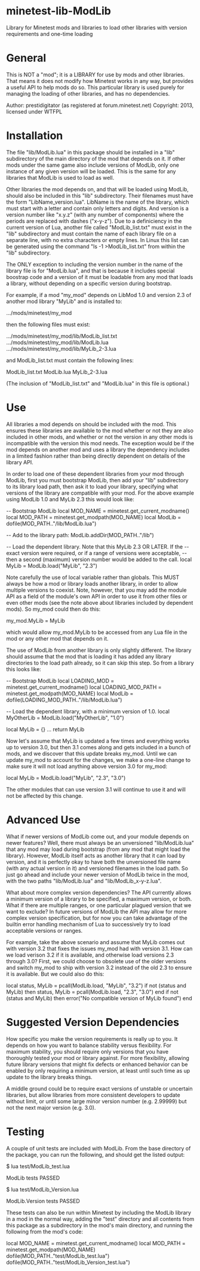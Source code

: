 minetest-lib-ModLib
===================

Library for Minetest mods and libraries to load other libraries with version
requirements and one-time loading

General
=======

This is NOT a "mod"; it is a LIBRARY for use by mods and other libraries.  That
means it does not modify how Minetest works in any way, but provides a useful
API to help mods do so.  This particular library is used purely for managing
the loading of other libraries, and has no dependencies.

Author: prestidigitator (as registered at forum.minetest.net)
Copyright: 2013, licensed under WTFPL

Installation
============

The file "lib/ModLib.lua" in this package should be installed in a "lib"
subdirectory of the main directory of the mod that depends on it.  If other
mods under the same game also include versions of ModLib, only one instance of
any given version will be loaded.  This is the same for any libraries that
ModLib is used to load as well.

Other libraries the mod depends on, and that will be loaded using ModLib,
should also be included in this "lib" subdirectory.  Their filenames must have
the form "LibName_version.lua". LibName is the name of the library, which must
start with a letter and contain only letters and digits.  And version is a
version number like "x.y.z" (with any number of components) where the periods
are replaced with dashes ("x-y-z").  Due to a definiciency in the current
version of Lua, another file called "ModLib_list.txt" must exist in the "lib"
subdirectory and must contain the name of each library file on a separate line,
with no extra characters or empty lines.  In Linux this list can be generated
using the command "ls -1 >ModLib_list.txt" from within the "lib" subdirectory.

The ONLY exception to including the version number in the name of the library
file is for "ModLib.lua", and that is because it includes special boostrap code
and a version of it must be loadable from any mod that loads a library, without
depending on a specific version during bootstrap.

For example, if a mod "my_mod" depends on LibMod 1.0 and version 2.3 of another
mod library "MyLib" and is installed to:

   .../mods/minetest/my_mod

then the following files must exist:

   .../mods/minetest/my_mod/lib/ModLib_list.txt
   .../mods/minetest/my_mod/lib/ModLib.lua
   .../mods/minetest/my_mod/lib/MyLib_2-3.lua

and ModLib_list.txt must contain the following lines:

   ModLib_list.txt
   ModLib.lua
   MyLib_2-3.lua

(The inclusion of "ModLib_list.txt" and "ModLib.lua" in this file is optional.)

Use
===

All libraries a mod depends on should be included with the mod.  This ensures
these libraries are available to the mod whether or not they are also included
in other mods, and whether or not the version in any other mods is incompatible
with the version this mod needs.  The exception would be if the mod depends on
another mod and uses a library the dependency includes in a limited fashion
rather than being directly dependent on details of the library API.

In order to load one of these dependent libraries from your mod through ModLib,
first you must bootstrap ModLib, then add your "lib" subdirectory to its
library load path, then ask it to load your library, specifying what versions
of the library are compatible with your mod.  For the above example using
ModLib 1.0 and MyLib 2.3 this would look like:

   -- Bootstrap ModLib
   local MOD_NAME = minetest.get_current_modname()
   local MOD_PATH = minetest.get_modpath(MOD_NAME)
   local ModLib = dofile(MOD_PATH.."/lib/ModLib.lua")

   -- Add to the library path:
   ModLib.addDir(MOD_PATH.."/lib")

   -- Load the dependent library.  Note that this MyLib 2.3 OR LATER.  If the
   -- exact version were required, or if a range of versions were acceptable,
   -- then a second (maximum) version number would be added to the call.
   local MyLib = ModLib.load("MyLib", "2.3")

Note carefully the use of local variable rather than globals.  This MUST always
be how a mod or library loads another library, in order to allow multiple
versions to coexist.  Note, however, that you may add the module API as a field
of the module's own API in order to use it from other files or even other mods
(see the note above about libraries included by dependent mods).  So my_mod
could then do this:

   my_mod.MyLib = MyLib

which would allow my_mod.MyLib to be accessed from any Lua file in the mod or
any other mod that depends on it.

The use of ModLib from another library is only slightly different.  The library
should assume that the mod that is loading it has added any library directories
to the load path already, so it can skip this step.  So from a library this
looks like:

   -- Bootstrap ModLib
   local LOADING_MOD = minetest.get_current_modname()
   local LOADING_MOD_PATH = minetest.get_modpath(MOD_NAME)
   local ModLib = dofile(LOADING_MOD_PATH.."/lib/ModLib.lua")

   -- Load the dependent library, with a minimum version of 1.0.
   local MyOtherLib = ModLib.load("MyOtherLib", "1.0")

   local MyLib = {}
   ...
   return MyLib

Now let's assume that MyLib is updated a few times and everything works up to
version 3.0, but then 3.1 comes along and gets included in a bunch of mods, and
we discover that this update breaks my_mod.  Until we can update my_mod to
account for the changes, we make a one-line change to make sure it will not
load anything above version 3.0 for my_mod:

   local MyLib = ModLib.load("MyLib", "2.3", "3.0")

The other modules that can use version 3.1 will continue to use it and will not
be affected by this change.

Advanced Use
============

What if newer versions of ModLib come out, and your module depends on newer
features?  Well, there must always be an unversioned "lib/ModLib.lua" that any
mod may load during bootstrap (from any mod that might load the library).
However, ModLib itself acts as another library that it can load by version, and
it is perfectly okay to have both the unversioned file name (with any actual
version in it) and versioned filenames in the load path.  So just go ahead and
include your newer version of ModLib twice in the mod, with the two paths
"lib/ModLib.lua" and "lib/ModLib_x-y-z.lua".

What about more complex version dependencies?  The API currently allows a
minimum version of a library to be specified, a maximum version, or both.  What
if there are multiple ranges, or one particular plagued version that we want to
exclude?  In future versions of ModLib the API may allow for more complex
version specification, but for now you can take advantage of the builtin error
handling mechanism of Lua to successively try to load acceptable versions or
ranges.

For example, take the above scenario and assume that MyLib comes out with
version 3.2 that fixes the issues my_mod had with version 3.1.  How can we load
verison 3.2 if it is available, and otherwise load versions 2.3 through 3.0?
First, we could choose to obsolete use of the older versions and switch my_mod
to ship with version 3.2 instead of the old 2.3 to ensure it is available.  But
we could also do this:

   local status, MyLib = pcall(ModLib.load, "MyLib", "3.2")
   if not (status and MyLib) then
      status, MyLib = pcall(ModLib.load, "2.3", "3.0")
   end
   if not (status and MyLib) then
      error("No compatible version of MyLib found")
   end

Suggested Version Dependencies
==============================

How specific you make the version requirements is really up to you.  It depends
on how you want to balance stability versus flexibility.  For maximum
stability, you should require only versions that you have thoroughly tested
your mod or library against.  For more flexibility, allowing future library
versions that might fix defects or enhanced behavior can be enabled by only
requiring a minimum version, at least until such time as up update to the
library breaks things.

A middle ground could be to require exact versions of unstable or uncertain
libraries, but allow libraries from more consistent developers to update
without limit, or until some large minor version number (e.g. 2.99999) but not
the next major version (e.g. 3.0).

Testing
=======

A couple of unit tests are included with ModLib.  From the base directory of
the package, you can run the following, and should get the listed output:

   $ lua test/ModLib_test.lua

   ModLib tests PASSED

   $ lua test/ModLib_Version.lua

   ModLib.Version tests PASSED

These tests can also be run within Minetest by including the ModLib library in
a mod in the normal way, adding the "test" directory and all contents from this
package as a subdirectory in the mod's main directory, and running the
following from the mod's code:

   local MOD_NAME = minetest.get_current_modname()
   local MOD_PATH = minetest.get_modpath(MOD_NAME)
   dofile(MOD_PATH.."test/ModLib_test.lua")
   dofile(MOD_PATH.."test/ModLib_Version_test.lua")

